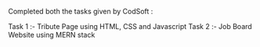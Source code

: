 Completed both the tasks given by CodSoft :

Task 1 :- Tribute Page using HTML, CSS and Javascript
Task 2 :- Job Board Website using MERN stack
